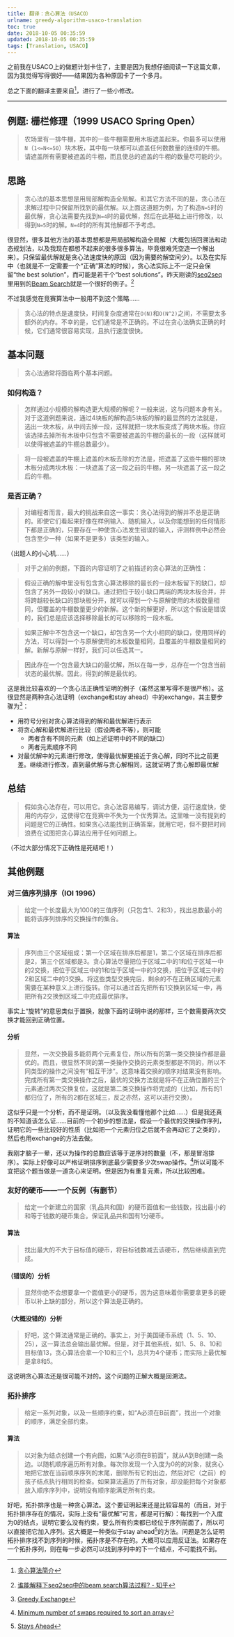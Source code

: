 ```yaml
---
title: 翻译：贪心算法（USACO）
urlname: greedy-algorithm-usaco-translation
toc: true
date: 2018-10-05 00:35:59
updated: 2018-10-05 00:35:59
tags: [Translation, USACO]
---
```


之前我在USACO上的做题计划卡住了，主要是因为我想仔细阅读一下这篇文章，因为我觉得写得很好——结果因为各种原因卡了一个多月。

总之下面的翻译主要来自[^ref]，进行了一些小修改。

[^ref]: [贪心算法简介](https://blog.csdn.net/jiajie999/article/details/1515167)

---

<!--Sample Problem: Barn Repair [1999 USACO Spring Open]-->

## 例题: 栅栏修理（1999 USACO Spring Open）

<!--There is a long list of stalls, some of which need to be covered with boards. You can use up to N (1 <= N <= 50) boards, each of which may cover any number of consecutive stalls. Cover all the necessary stalls, while covering as few total stalls as possible.-->

>农场里有一排牛棚，其中的一些牛棚需要用木板遮盖起来。你最多可以使用`N`（`1<=N<=50`）块木板，其中每一块都可以遮盖任何数数量的连续的牛棚。请遮盖所有需要被遮盖的牛棚，而且使总的遮盖的牛棚的数量尽可能的少。

<!--The Idea-->

## 思路

<!--The basic idea behind greedy algorithms is to build large solutions up from smaller ones. Unlike other approaches, however, greedy algorithms keep only the best solution they find as they go along. Thus, for the sample problem, to build the answer for N = 5, they find the best solution for N = 4, and then alter it to get a solution for N = 5. No other solution for N = 4 is ever considered.-->

>贪心法的基本思想是用局部解构造全局解。和其它方法不同的是，贪心法在求解过程中只保留所找到的最优解。以上面这道题为例，为了构造`N=5`时的最优解，贪心法需要先找到`N=4`时的最优解，然后在此基础上进行修改，以得到`N=5`时的解。`N=4`时的所有其他解都不予考虑。

很显然，很多其他方法的基本思想都是用局部解构造全局解（大概包括回溯法和动态规划法，以及我现在都想不起来的很多很多算法，毕竟很难凭空造一个解出来）。只保留最优解就是贪心法速度快的原因（因为需要的解空间少）。以及在实际中（也就是不一定需要一个“正确”算法的时候），贪心法实际上不一定只会保留“the best solution”，而可能是若干个“best solutions”。昨天刚读的[seq2seq](https://papers.nips.cc/paper/5346-sequence-to-sequence-learning-with-neural-networks.pdf)里用到的[Beam Search](https://en.wikipedia.org/wiki/Beam_search)就是一个很好的例子。[^beam]

[^beam]: [谁能解释下seq2seq中的beam search算法过程? - 知乎](https://www.zhihu.com/question/54356960)

不过我感觉在竞赛算法中一般用不到这个策略……

<!--Greedy algorithms are fast, generally linear to quadratic and require little extra memory. Unfortunately, they usually aren't correct. But when they do work, they are often easy to implement and fast enough to execute.-->

>贪心法的特点是速度快，时间复杂度通常在`O(N)`和`O(N^2)`之间，不需要太多额外的内存。不幸的是，它们通常是不正确的。不过在贪心法确实正确的时候，它们通常很容易实现，且执行速度很快。

<!--Problems-->

## 基本问题

<!--There are two basic problems to greedy algorithms.-->

>贪心法通常将面临两个基本问题。

<!--How to Build-->

### 如何构造？

<!--How does one create larger solutions from smaller ones? In general, this is a function of the problem. For the sample problem, the most obvious way to go from four boards to five boards is to pick a board and remove a section, thus creating two boards from one. You should choose to remove the largest section from any board which covers only stalls which don't need covering (so as to minimize the total number of stalls covered).-->

>怎样通过小规模的解构造更大规模的解呢？一般来说，这与问题本身有关。对于这道例题来说，通过4块板的解构造5块板的解的最显然的方法就是，选出一块木板，从中间去掉一段，这样就把一块木板变成了两块木板。你应该选择去掉所有木板中只包含不需要被遮盖的牛棚的最长的一段（这样就可以使得被遮盖的牛棚总数最少）。

<!--To remove a section of covered stalls, take the board which spans those stalls, and make into two boards: one of which covers the stalls before the section, one of which covers the stalls after the section.-->

>将一段被遮盖的牛棚上遮盖的木板去除的方法是，把遮盖了这些牛棚的那块木板分成两块木板：一块遮盖了这一段之前的牛棚，另一块遮盖了这一段之后的牛棚。

<!--Does it work?-->

### 是否正确？

<!--The real challenge for the programmer lies in the fact that greedy solutions don't always work. Even if they seem to work for the sample input, random input, and all the cases you can think of, if there's a case where it won't work, at least one (if not more!) of the judges' test cases will be of that form.-->

>对编程者而言，最大的挑战来自这一事实：贪心法得到的解并不总是正确的。即使它们看起来好像在样例输入、随机输入，以及你能想到的任何情形下都是正确的，只要存在一种使贪心法发生错误的输入，评测样例中必然会包含至少一种（如果不是更多）该类型的输入。

（出题人的小心机……）

<!--For the sample problem, to see that the greedy algorithm described above works, consider the following:-->

>对于之前的例题，下面的内容证明了之前描述的贪心算法的正确性：

<!--Assume that the answer doesn't contain the large gap which the algorithm removed, but does contain a gap which is smaller. By combining the two boards at the end of the smaller gap and splitting the board across the larger gap, an answer is obtained which uses as many boards as the original solution but which covers fewer stalls. This new answer is better, so therefore the assumption is wrong and we should always choose to remove the largest gap.-->

>假设正确的解中里没有包含贪心算法移除的最长的一段木板留下的缺口，却包含了另外一段较小的缺口。通过把位于较小缺口两端的两块木板合并，并将跨越较长缺口的那块板分开，就可以得到一个与原解使用的木板数量相同，但覆盖的牛棚数量更少的新解。这个新的解更好，所以这个假设是错误的，我们总是应该选择移除最长的可以移除的一段木板。

<!--If the answer doesn't contain this particular gap but does contain another gap which is just as large, doing the same transformation yields an answer which uses as many boards and covers as many stalls as the other answer. This new answer is just as good as the original solution but no better, so we may choose either.-->

>如果正解中不包含这一个缺口，却包含另一个大小相同的缺口，使用同样的方法，可以得到一个与原解使用的木板数量相同，且覆盖的牛棚数量相同的解。新解与原解一样好，我们可以任选其一。

<!--Thus, there exists an optimal answer which contains the large gap, so at each step, there is always an optimal answer which is a superset of the current state. Thus, the final answer is optimal.-->

>因此存在一个包含最大缺口的最优解，所以在每一步，总存在一个包含当前状态的最优解。因此，得到的解是最优的。

这是我比较喜欢的一个贪心法正确性证明的例子（虽然这里写得不是很严格）。这很显然是两种贪心法证明（exchange和stay ahead）中的exchange，其主要步骤为[^exchange]：

* 用符号分别对贪心算法得到的解和最优解进行表示
* 将贪心解和最优解进行比较（假设两者不等），则可能
  * 两者含有不同的元素（如上述证明中的不同的缺口）
  * 两者元素顺序不同
* 对最优解中的元素进行修改，使得最优解更接近于贪心解，同时不比之前更差。继续进行修改，直到最优解与贪心解相同，这就证明了贪心解即最优解

[^exchange]: [Greedy Exchange](http://www.cs.cornell.edu/courses/cs482/2003su/handouts/greedy_exchange.pdf)

<!--Conclusions-->

## 总结

<!--If a greedy solution exists, use it. They are easy to code, easy to debug, run quickly, and use little memory, basically defining a good algorithm in contest terms. The only missing element from that list is correctness. If the greedy algorithm finds the correct answer, go for it, but don't get suckered into thinking the greedy solution will work for all problems.-->

>假如贪心法存在，可以用它。贪心法容易编写，调试方便，运行速度快，使用的内存少，这使得它在竞赛中不失为一个优秀算法。这里唯一没有提到的问题是它的正确性。如果贪心法能找到正确答案，就用它吧，但不要把时间浪费在试图把贪心算法应用于任何问题上。

（不过大部分情况下正确性是死结吧！）

<!--Sample Problems-->

## 其他例题

<!--Sorting a three-valued sequence [IOI 1996]-->

### 对三值序列排序（IOI 1996）

<!--You are given a three-valued (1, 2, or 3) sequence of length up to 1000. Find a minimum set of exchanges to put the sequence in sorted order.-->

>给定一个长度最大为1000的三值序列（只包含1、2和3），找出总数最小的能将该序列排序的交换操作的集合。


#### 算法

<!--The sequence has three parts: the part which will be 1 when in sorted order, 2 when in sorted order, and 3 when in sorted order. The greedy algorithm swaps as many as possible of the 1's in the 2 part with 2's in the 1 part, as many as possible 1's in the 3 part with 3's in the 1 part, and 2's in the 3 part with 3's in the 2 part. Once none of these types remains, the remaining elements out of place need to be rotated one way or the other in sets of 3. You can optimally sort these by swapping all the 1's into place and then all the 2's into place.-->

>序列由三个区域组成：第一个区域在排序后都是1，第二个区域在排序后都是2，第三个区域都是3。贪心算法尽量把位于区域二中的1和位于区域一中的2交换，把位于区域三中的1和位于区域一中的3交换，把位于区域三中的2和区域二中的3交换。将这些类型交换完后，剩余的不在正确区域的元素需要在某种意义上进行旋转。你可以通过首先把所有1交换到区域一中，再把所有2交换到区域二中完成最优排序。

事实上“旋转”的意思类似于置换，就像下面的证明中说的那样，三个数需要两次交换才能回到正确位置。

#### 分析

<!--Obviously, a swap can put at most two elements in place, so all the swaps of the first type are optimal. Also, it is clear that they use different types of elements, so there is no ``interference'' between those types. This means the order does not matter. Once those swaps have been performed, the best you can do is two swaps for every three elements not in the correct location, which is what the second part will achieve (for example, all the 1's are put in place but no others; then all that remains are 2's in the 3's place and vice-versa, and which can be swapped).-->

>显然，一次交换最多能将两个元素复位，所以所有的第一类交换操作都是最优的。而且，很显然不同的第一类操作交换的元素类型都是不同的，所以不同类型的操作之间没有“相互干渉”。这意味着交换的顺序对结果没有影响。完成所有第一类交换操作之后，最优的交换方法就是将不在正确位置的三个元素通过两次交换复位，这就是第二类交换操作将完成的（比如，所有的1都归位了，所有的2都在区域三，反之亦然，这可以进行交换）。

这似乎只是一个分析，而不是证明。（以及我没看懂他那个比如……）但是我还真的不知道该怎么证……目前的一个初步的想法是，假设一个最优的交换操作序列，证明它的一些比较好的性质（比如把一个元素归位之后就不会再动它了之类的），然后也用exchange的方法去做。

我刚才脑子一晕，还以为操作的总数应该等于逆序对的数量（不，那是冒泡排序）。实际上好像可以严格证明排序到底最少需要多少次swap操作。[^swaps]所以可能不宜把这个题当做是一道贪心来证明。但是因为有重复元素，所以比较困难。

[^swaps]: [Minimum number of swaps required to sort an array](https://www.geeksforgeeks.org/minimum-number-swaps-required-sort-array/)

<!--Friendly Coins - A Counterexample [abridged]-->

### 友好的硬币——一个反例（有删节）

<!--Given the denominations of coins for a newly founded country, the Dairy Republic, and some monetary amount, find the smallest set of coins that sums to that amount. The Dairy Republic is guaranteed to have a 1 cent coin.-->

>给定一个新建立的国家（乳品共和国）的硬币面值和一些钱数，找出最小的和等于钱数的硬币集合。保证乳品共和国有1分硬币。

#### 算法

<!--Take the largest coin value that isn't more than the goal and iterate on the total minus this value.-->

>找出最大的不大于目标值的硬币，将目标钱数减去该硬币，然后继续直到完成。

#### （错误的）分析

<!--(Faulty) Analysis: Obviously, you'd never want to take a smaller coin value, as that would mean you'd have to take more coins to make up the difference, so this algorithm works.-->

>显然你绝不会想要拿一个面值更小的硬币，因为这意味着你需要拿更多的硬币以补上缺的部分，所以这个算法是正确的。

#### （大概没错的）分析

<!--Maybe not: Okay, the algorithm usually works. In fact, for the U.S. coin system {1, 5, 10, 25}, it always yields the optimal set. However, for other sets, like {1, 5, 8, 10} and a goal of 13, this greedy algorithm would take one 10, and then three 1's, for a total of four coins, when the two coin solution {5, 8} also exists.-->

>好吧，这个算法通常是正确的。事实上，对于美国硬币系统（1、5、10、25），这一算法总会输出最优解。但是，对于其他系统，如1、5、8、10和目标值13，贪心算法会拿一个10和三个1，总共为4个硬币；而实际上最优解是拿8和5。

这说明贪心算法还是很可能不对的。这个问题的正解大概是回溯法。

<!--Topological Sort-->

### 拓扑排序

<!--Given a collection of objects, along with some ordering constraints, such as "A must be before B," find an order of the objects such that all the ordering constraints hold.-->

>给定一系列对象，以及一些顺序约束，如“A必须在B前面”，找出一个对象的顺序，满足全部约束。

#### 算法

<!--Algorithm: Create a directed graph over the objects, where there is an arc from A to B if "A must be before B." Make a pass through the objects in arbitrary order. Each time you find an object with in-degree of 0, greedily place it on the end of the current ordering, delete all of its out-arcs, and recurse on its (former) children, performing the same check. If this algorithm gets through all the objects without putting every object in the ordering, there is no ordering which satisfies the constraints.-->

>以对象为结点创建一个有向图，如果“A必须在B前面”，就从A到B创建一条边。以随机顺序遍历所有对象。每次你发现一个入度为0的的对象，就贪心地把它放在当前顺序序列的末尾，删除所有它的出边，然后对它（之前）的孩子结点执行相同的检查。如果算法遍历了所有对象，却没能把每个对象都放入顺序序列中，说明没有顺序能满足所有约束。

好吧，拓扑排序也是一种贪心算法。这个要证明起来还是比较容易的（而且，对于拓扑排序存在的情况，实际上没有“最优解”可言，都是可行解）：每找到一个入度为0的结点，说明它要么没有约束，要么所有约束都已经位于序列前面了，所以可以直接把它加入序列。这大概是一种类似于stay ahead[^head]的方法。问题是怎么证明拓扑排序找不到序列的时候，拓扑序是不存在的。大概可以应用反证法。如果存在一个拓扑序列，则在每一步必然可以找到序列中的下一个结点，不可能找不到。

[^head]: [Stays Ahead](http://www.cs.cornell.edu/courses/cs482/2003su/handouts/greedy_ahead.pdf)
